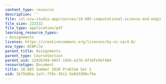 ```yaml
---
content_type: resource
description: ''
file: /ol-ocw-studio-app/courses/18-085-computational-science-and-engineering-i-summer-2020/3b75b8be1a7c7f0c3b115e0d3300cf9a_MIT18_085Summer20_PS1.pdf
file_size: 223332
file_type: application/pdf
learning_resource_types:
- Assignments
license: https://creativecommons.org/licenses/by-nc-sa/4.0/
ocw_type: OCWFile
parent_title: Assignments
parent_type: CourseSection
parent_uid: 12d2b394-4057-1956-a27b-4f3dfe56f484
resourcetype: Document
title: 18.085 Summer 2020 Problem Set 1
uid: 3b75b8be-1a7c-7f0c-3b11-5e0d3300cf9a
---
```

